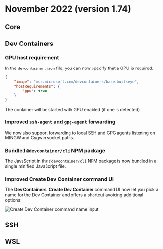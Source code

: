 # November 2022 (version 1.74)

## Core

## Dev Containers

### GPU host requirement

In the `devcontainer.json` file, you can now specify that a GPU is required:

```json
{
    "image": "mcr.microsoft.com/devcontainers/base:bullseye",
    "hostRequirements": {
        "gpu": true
    }
}
```

The container will be started with GPU enabled (if one is detected).

### Improved `ssh-agent` and `gpg-agent` forwarding

We now also support forwarding to local SSH and GPG agents listening on MINGW and Cygwin socket paths.

### Bundled `@devcontainer/cli` NPM package

The JavaScript in the `@devcontainer/cli` NPM package is now bundled in a single minified JavaScript file.

### Improved Create Dev Container command UI

The **Dev Containers: Create Dev Container** command UI now let you pick a name for the Dev Container and offers a shortcut avoiding additional options:

![Create Dev Container command name input](images/1_74/create-dev-container.png)

## SSH

## WSL

